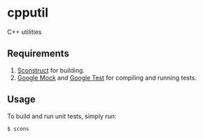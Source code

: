 cpputil
=======

C++ utilities

## Requirements ##

1. [Sconstruct](http://www.scons.org/) for building.
2. [Google Mock](https://code.google.com/p/googlemock/) and [Google Test](https://code.google.com/p/googletest/) for compiling and running tests.

## Usage ##

To build and run unit tests, simply run:

```shell
$ scons
```
